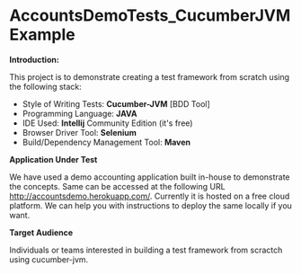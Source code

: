 AccountsDemoTests_CucumberJVMExample
====================================

**Introduction:**

This project is to demonstrate creating a test framework from scratch using the following stack:

  * Style of Writing Tests: **Cucumber-JVM** [BDD Tool]
  * Programming Language: **JAVA**
  * IDE Used: **Intellij** Community Edition (it's free)
  * Browser Driver Tool: **Selenium**
  * Build/Dependency Management Tool: **Maven**
  
**Application Under Test**

We have used a demo accounting application built in-house to demonstrate the concepts. Same can be accessed at the following URL http://accountsdemo.herokuapp.com/. Currently it is hosted on a free cloud platform. We can help you with instructions to deploy the same locally if you want.

**Target Audience**

Individuals or teams interested in building a test framework from scractch using cucumber-jvm.  
